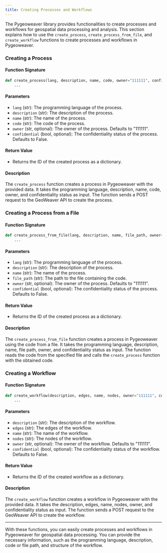 ```yaml
---
title: Creating Processes and Workflows
---
```


The Pygeoweaver library provides functionalities to create processes and workflows for geospatial data processing and analysis. This section explains how to use the `create_process`, `create_process_from_file`, and `create_workflow` functions to create processes and workflows in Pygeoweaver.

### Creating a Process

#### Function Signature

```python
def create_process(lang, description, name, code, owner="111111", confidential=False):
    ...
```

#### Parameters

- `lang` (str): The programming language of the process.
- `description` (str): The description of the process.
- `name` (str): The name of the process.
- `code` (str): The code of the process.
- `owner` (str, optional): The owner of the process. Defaults to "111111".
- `confidential` (bool, optional): The confidentiality status of the process. Defaults to False.

#### Return Value

- Returns the ID of the created process as a dictionary.

#### Description

The `create_process` function creates a process in Pygeoweaver with the provided data. It takes the programming language, description, name, code, owner, and confidentiality status as input. The function sends a POST request to the GeoWeaver API to create the process.

### Creating a Process from a File

#### Function Signature

```python
def create_process_from_file(lang, description, name, file_path, owner="111111", confidential=False):
    ...
```

#### Parameters

- `lang` (str): The programming language of the process.
- `description` (str): The description of the process.
- `name` (str): The name of the process.
- `file_path` (str): The path to the file containing the code.
- `owner` (str, optional): The owner of the process. Defaults to "111111".
- `confidential` (bool, optional): The confidentiality status of the process. Defaults to False.

#### Return Value

- Returns the ID of the created process as a dictionary.

#### Description

The `create_process_from_file` function creates a process in Pygeoweaver using the code from a file. It takes the programming language, description, name, file path, owner, and confidentiality status as input. The function reads the code from the specified file and calls the `create_process` function with the obtained code.

### Creating a Workflow

#### Function Signature

```python
def create_workflow(description, edges, name, nodes, owner="111111", confidential=False):
    ...
```

#### Parameters

- `description` (str): The description of the workflow.
- `edges` (str): The edges of the workflow.
- `name` (str): The name of the workflow.
- `nodes` (str): The nodes of the workflow.
- `owner` (str, optional): The owner of the workflow. Defaults to "111111".
- `confidential` (bool, optional): The confidentiality status of the workflow. Defaults to False.

#### Return Value

- Returns the ID of the created workflow as a dictionary.

#### Description

The `create_workflow` function creates a workflow in Pygeoweaver with the provided data. It takes the description, edges, name, nodes, owner, and confidentiality status as input. The function sends a POST request to the GeoWeaver API to create the workflow.

---

With these functions, you can easily create processes and workflows in Pygeoweaver for geospatial data processing. You can provide the necessary information, such as the programming language, description, code or file path, and structure of the workflow.